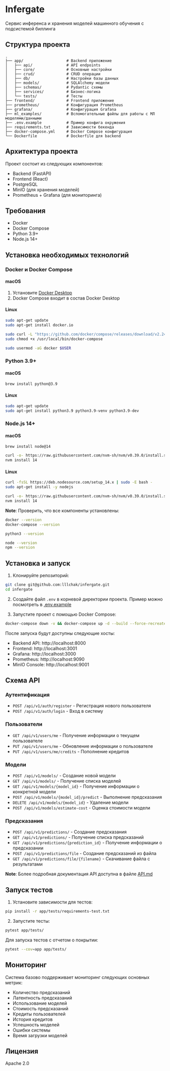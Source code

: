 # Infergate

Сервис инференса и хранения моделей машинного обучения с подсистемой биллинга

## Структура проекта

```
.
├── app/                   # Backend приложение
│   ├── api/               # API endpoints
│   ├── core/              # Основные настройки
│   ├── crud/              # CRUD операции
│   ├── db/                # Настройки базы данных
│   ├── models/            # SQLAlchemy модели
│   ├── schemas/           # Pydantic схемы
│   ├── services/          # Бизнес-логика
│   └── tests/             # Тесты
├── frontend/              # Frontend приложение
├── prometheus/            # Конфигурация Prometheus
├── grafana/               # Конфигурация Grafana
├── ml_examples/           # Вспомогательные файлы для работы с МЛ моделями/данными
├── .env.example           # Пример конфига окружения
├── requirements.txt       # Зависимости бекенда
├── docker-compose.yml     # Docker Compose конфигурация
└── Dockerfile             # Dockerfile для backend
```

## Архитектура проекта

Проект состоит из следующих компонентов:

- Backend (FastAPI)
- Frontend (React)
- PostgreSQL
- MinIO (для хранения моделей)
- Prometheus + Grafana (для мониторинга)

## Требования

- Docker
- Docker Compose
- Python 3.9+
- Node.js 14+

## Установка необходимых технологий

### Docker и Docker Compose

#### macOS
1. Установите [Docker Desktop](https://www.docker.com/products/docker-desktop)
2. Docker Compose входит в состав Docker Desktop

#### Linux
```bash
sudo apt-get update
sudo apt-get install docker.io

sudo curl -L "https://github.com/docker/compose/releases/download/v2.24.5/docker-compose-$(uname -s)-$(uname -m)" -o /usr/local/bin/docker-compose
sudo chmod +x /usr/local/bin/docker-compose

sudo usermod -aG docker $USER
```

### Python 3.9+

#### macOS
```bash
brew install python@3.9
```

#### Linux
```bash
sudo apt-get update
sudo apt-get install python3.9 python3.9-venv python3.9-dev
```

### Node.js 14+

#### macOS
```bash
brew install node@14

curl -o- https://raw.githubusercontent.com/nvm-sh/nvm/v0.39.0/install.sh | bash
nvm install 14
```

#### Linux
```bash
curl -fsSL https://deb.nodesource.com/setup_14.x | sudo -E bash -
sudo apt-get install -y nodejs

curl -o- https://raw.githubusercontent.com/nvm-sh/nvm/v0.39.0/install.sh | bash
nvm install 14
```

**Note**: Проверить, что все компоненты установлены:

```bash
docker --version
docker-compose --version

python3 --version

node --version
npm --version
```

## Установка и запуск

1. Клонируйте репозиторий:
```bash
git clone git@github.com:lllchak/infergate.git
cd infergate
```

2. Создайте файл `.env` в корневой директории проекта. Пример можно посмотреть в [.env.example](.env.example)

3. Запустите проект с помощью Docker Compose:
```bash
docker-compose down -v && docker-compose up -d --build --force-recreate
```

После запуска будут доступны следующие хосты:
- Backend API: http://localhost:8000
- Frontend: http://localhost:3001
- Grafana: http://localhost:3000
- Prometheus: http://localhost:9090
- MinIO Console: http://localhost:9001

## Схема API

### Аутентификация

- `POST /api/v1/auth/register` - Регистрация нового пользователя
- `POST /api/v1/auth/login` - Вход в систему

### Пользователи

- `GET /api/v1/users/me` - Получение информации о текущем пользователе
- `PUT /api/v1/users/me` - Обновление информации о пользователе
- `PUT /api/v1/users/me/credits` - Пополнение кредитов

### Модели

- `POST /api/v1/models/` - Создание новой модели
- `GET /api/v1/models/` - Получение списка моделей
- `GET /api/v1/models/{model_id}` - Получение информации о конкретной модели
- `POST /api/v1/models/{model_id}/predict` - Выполнение предсказания
- `DELETE /api/v1/models/{model_id}` - Удаление модели
- `POST /api/v1/models/estimate-cost` - Оценка стоимости модели

### Предсказания

- `POST /api/v1/predictions/` - Создание предсказания
- `GET /api/v1/predictions/` - Получение списка предсказаний
- `GET /api/v1/predictions/{prediction_id}` - Получение информации о предсказании
- `POST /api/v1/predictions/file` - Создание предсказаний из файла
- `GET /api/v1/predictions/file/{filename}` - Скачивание файла с результатами

**Note**: Более подробная документация API доступна в файле [API.md](API.md)

## Запуск тестов

1. Установите зависимости для тестов:
```bash
pip install -r app/tests/requirements-test.txt
```

2. Запустите тесты:
```bash
pytest app/tests/
```

Для запуска тестов с отчетом о покрытии:
```bash
pytest --cov=app app/tests/
```

## Мониторинг

Система базово поддерживает мониторинг следующих основных метрик:

- Количество предсказаний
- Латентность предсказаний
- Использование моделей
- Стоимость предсказаний
- Кредиты пользователей
- История кредитов
- Успешность моделей
- Ошибки системы
- Время загрузки моделей

## Лицензия

Apache 2.0
